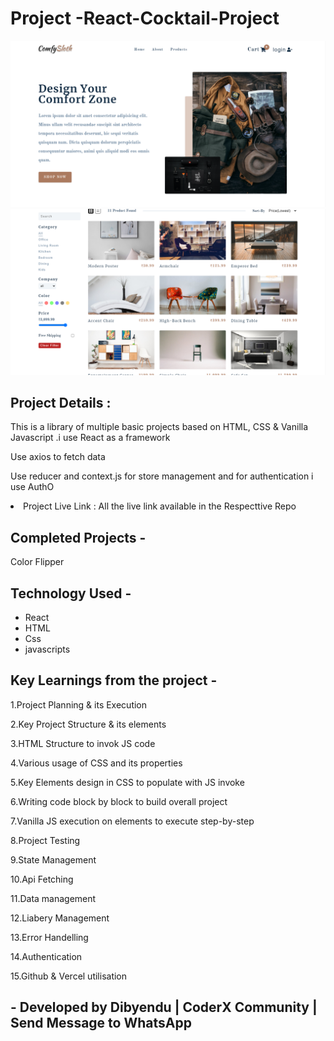<h1>Project -React-Cocktail-Project</h1>
<img src='\src\assets\img.png'/>
<img src='\src\assets\img2.png'/>

<h2>Project Details :</h2>
<p>This is a library of multiple basic projects based on HTML, CSS & Vanilla Javascript .i use React as a framework </p>
<p>Use axios to fetch data </p>
<p>Use reducer and context.js for store management and for authentication i use AuthO </p>

<li>Project Live Link : All the live link available in the Respecttive Repo</li>
<h2>Completed Projects -</h2>
<p>Color Flipper</p>
<h2>Technology Used -</h2>
<p>
<ul>
<li>React</li>
<li>HTML</li>
<li>Css</li>
<li>javascripts</li>
</ul>
</p>
<h2>Key Learnings from the project -</h2>
<p>1.Project Planning & its Execution</p>
<p>2.Key Project Structure & its elements</p>
<p>3.HTML Structure to invok JS code</p>
<p>4.Various usage of CSS and its properties</p>
<p>5.Key Elements design in CSS to populate with JS invoke</p>
<p>6.Writing code block by block to build overall project</p>
<p>7.Vanilla JS execution on elements to execute step-by-step</p>
<p>8.Project Testing</p>
<p>9.State Management</p>
<p>10.Api Fetching</p>
<p>11.Data management</p>
<p>12.Liabery Management</p>
<p>13.Error Handelling</p>
<p>14.Authentication</p>
<p>15.Github & Vercel utilisation</p>

<h2>- Developed by Dibyendu | CoderX Community | Send Message to WhatsApp</h2>
